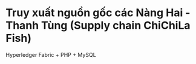 # Truy xuất nguồn gốc các Nàng Hai - Thanh Tùng (Supply chain ChiChiLa Fish)
Hyperledger Fabric + PHP + MySQL
